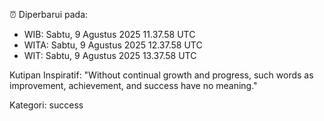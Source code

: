 ⏰ Diperbarui pada:
- WIB: Sabtu, 9 Agustus 2025 11.37.58 UTC
- WITA: Sabtu, 9 Agustus 2025 12.37.58 UTC
- WIT: Sabtu, 9 Agustus 2025 13.37.58 UTC

Kutipan Inspiratif:
"Without continual growth and progress, such words as improvement, achievement, and success have no meaning."


Kategori: success

